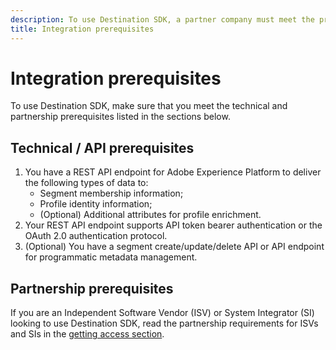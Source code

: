```yaml
---
description: To use Destination SDK, a partner company must meet the prerequisites listed in this document.
title: Integration prerequisites
---
```

# Integration prerequisites

To use Destination SDK, make sure that you meet the technical and partnership prerequisites listed in the sections below.

## Technical / API prerequisites

1. You have a REST API endpoint for Adobe Experience Platform to deliver the following types of data to:
   * Segment membership information;
   * Profile identity information;
   * (Optional) Additional attributes for profile enrichment.
2. Your REST API endpoint supports API token bearer authentication or the OAuth 2.0 authentication protocol.
3. (Optional) You have a segment create/update/delete API or API endpoint for programmatic metadata management.

## Partnership prerequisites

If you are an Independent Software Vendor (ISV) or System Integrator (SI) looking to use Destination SDK, read the partnership requirements for ISVs and SIs in the [getting access section](./overview.md#get-access).
